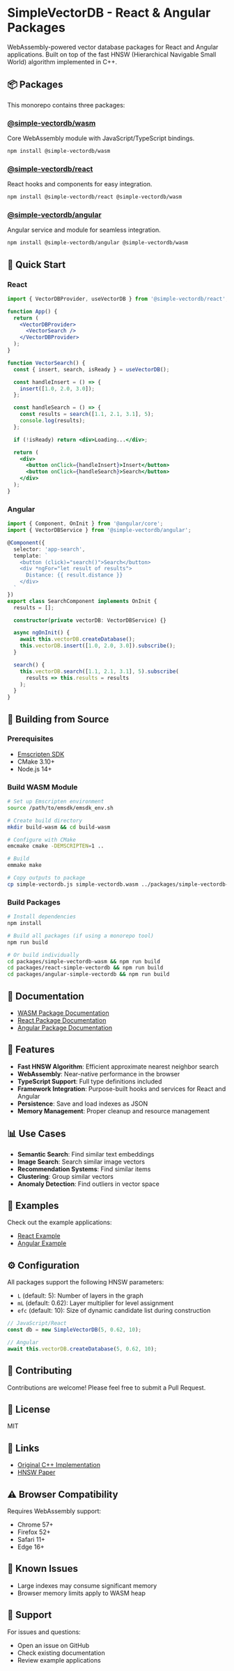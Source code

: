# SimpleVectorDB - React & Angular Packages

WebAssembly-powered vector database packages for React and Angular applications. Built on top of the fast HNSW (Hierarchical Navigable Small World) algorithm implemented in C++.

## 📦 Packages

This monorepo contains three packages:

### [@simple-vectordb/wasm](./packages/simple-vectordb-wasm)
Core WebAssembly module with JavaScript/TypeScript bindings.

```bash
npm install @simple-vectordb/wasm
```

### [@simple-vectordb/react](./packages/react-simple-vectordb)
React hooks and components for easy integration.

```bash
npm install @simple-vectordb/react @simple-vectordb/wasm
```

### [@simple-vectordb/angular](./packages/angular-simple-vectordb)
Angular service and module for seamless integration.

```bash
npm install @simple-vectordb/angular @simple-vectordb/wasm
```

## 🚀 Quick Start

### React

```jsx
import { VectorDBProvider, useVectorDB } from '@simple-vectordb/react';

function App() {
  return (
    <VectorDBProvider>
      <VectorSearch />
    </VectorDBProvider>
  );
}

function VectorSearch() {
  const { insert, search, isReady } = useVectorDB();

  const handleInsert = () => {
    insert([1.0, 2.0, 3.0]);
  };

  const handleSearch = () => {
    const results = search([1.1, 2.1, 3.1], 5);
    console.log(results);
  };

  if (!isReady) return <div>Loading...</div>;

  return (
    <div>
      <button onClick={handleInsert}>Insert</button>
      <button onClick={handleSearch}>Search</button>
    </div>
  );
}
```

### Angular

```typescript
import { Component, OnInit } from '@angular/core';
import { VectorDBService } from '@simple-vectordb/angular';

@Component({
  selector: 'app-search',
  template: `
    <button (click)="search()">Search</button>
    <div *ngFor="let result of results">
      Distance: {{ result.distance }}
    </div>
  `
})
export class SearchComponent implements OnInit {
  results = [];

  constructor(private vectorDB: VectorDBService) {}

  async ngOnInit() {
    await this.vectorDB.createDatabase();
    this.vectorDB.insert([1.0, 2.0, 3.0]).subscribe();
  }

  search() {
    this.vectorDB.search([1.1, 2.1, 3.1], 5).subscribe(
      results => this.results = results
    );
  }
}
```

## 🔨 Building from Source

### Prerequisites

- [Emscripten SDK](https://emscripten.org/docs/getting_started/downloads.html)
- CMake 3.10+
- Node.js 14+

### Build WASM Module

```bash
# Set up Emscripten environment
source /path/to/emsdk/emsdk_env.sh

# Create build directory
mkdir build-wasm && cd build-wasm

# Configure with CMake
emcmake cmake -DEMSCRIPTEN=1 ..

# Build
emmake make

# Copy outputs to package
cp simple-vectordb.js simple-vectordb.wasm ../packages/simple-vectordb-wasm/
```

### Build Packages

```bash
# Install dependencies
npm install

# Build all packages (if using a monorepo tool)
npm run build

# Or build individually
cd packages/simple-vectordb-wasm && npm run build
cd packages/react-simple-vectordb && npm run build
cd packages/angular-simple-vectordb && npm run build
```

## 📖 Documentation

- [WASM Package Documentation](./packages/simple-vectordb-wasm/README.md)
- [React Package Documentation](./packages/react-simple-vectordb/README.md)
- [Angular Package Documentation](./packages/angular-simple-vectordb/README.md)

## 🎯 Features

- **Fast HNSW Algorithm**: Efficient approximate nearest neighbor search
- **WebAssembly**: Near-native performance in the browser
- **TypeScript Support**: Full type definitions included
- **Framework Integration**: Purpose-built hooks and services for React and Angular
- **Persistence**: Save and load indexes as JSON
- **Memory Management**: Proper cleanup and resource management

## 📊 Use Cases

- **Semantic Search**: Find similar text embeddings
- **Image Search**: Search similar image vectors
- **Recommendation Systems**: Find similar items
- **Clustering**: Group similar vectors
- **Anomaly Detection**: Find outliers in vector space

## 🧪 Examples

Check out the example applications:

- [React Example](./examples/react-example)
- [Angular Example](./examples/angular-example)

## ⚙️ Configuration

All packages support the following HNSW parameters:

- `L` (default: 5): Number of layers in the graph
- `mL` (default: 0.62): Layer multiplier for level assignment
- `efc` (default: 10): Size of dynamic candidate list during construction

```javascript
// JavaScript/React
const db = new SimpleVectorDB(5, 0.62, 10);

// Angular
await this.vectorDB.createDatabase(5, 0.62, 10);
```

## 🤝 Contributing

Contributions are welcome! Please feel free to submit a Pull Request.

## 📄 License

MIT

## 🔗 Links

- [Original C++ Implementation](../../README.md)
- [HNSW Paper](https://arxiv.org/abs/1603.09320)

## ⚠️ Browser Compatibility

Requires WebAssembly support:
- Chrome 57+
- Firefox 52+
- Safari 11+
- Edge 16+

## 🐛 Known Issues

- Large indexes may consume significant memory
- Browser memory limits apply to WASM heap

## 📮 Support

For issues and questions:
- Open an issue on GitHub
- Check existing documentation
- Review example applications
